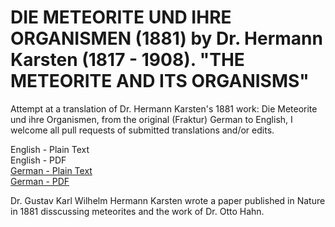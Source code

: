 # DIE METEORITE UND IHRE ORGANISMEN (1881) by Dr. Hermann Karsten (1817 - 1908). "THE METEORITE AND ITS ORGANISMS"

Attempt at a translation of Dr. Hermann Karsten's 1881 work: Die Meteorite und ihre Organismen, from the original (Fraktur) German to English, I welcome all pull requests of submitted translations and/or edits.

English - Plain Text  
English - PDF  
[German - Plain Text](full-text-german.md)  
[German - PDF](https://cdn.solaranamnesis.com/HermannKarsten/DIE-METEORITE-UND-IHRE-ORGANISMEN.pdf)  

Dr. Gustav Karl Wilhelm Hermann Karsten wrote a paper published in Nature in 1881 disscussing meteorites and the work of Dr. Otto Hahn.
